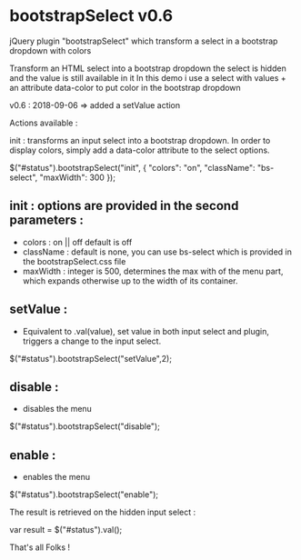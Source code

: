 # bootstrapSelect v0.6
jQuery plugin "bootstrapSelect" which transform a select in a bootstrap dropdown with colors

Transform an HTML select into a bootstrap dropdown
the select is hidden and the value is still available in it
In this demo i use a select with values + an attribute data-color to put color in the bootstrap dropdown

v0.6 : 2018-09-06 => added a setValue action

Actions available :

init : transforms an input select into a bootstrap dropdown. In order to display colors, simply add a data-color attribute to the select options.

 $("#status").bootstrapSelect("init", { "colors": "on", "className": "bs-select", "maxWidth": 300 });
 
## init : options are provided in the second parameters :
- colors : on || off default is off
- className : default is none, you can use bs-select which is provided in the bootstrapSelect.css file
- maxWidth : integer is 500, determines the max with of the menu part, which expands otherwise up to the width of its container.
## setValue :
- Equivalent to .val(value), set value in both input select and plugin, triggers a change to the input select.

$("#status").bootstrapSelect("setValue",2);

## disable :
- disables the menu

$("#status").bootstrapSelect("disable");

## enable :
- enables the menu

$("#status").bootstrapSelect("enable");

The result is retrieved on the hidden input select : 

var result = $("#status").val();

That's all Folks !
